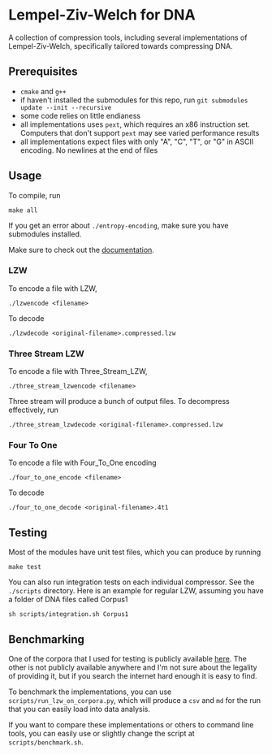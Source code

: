 # Lempel-Ziv-Welch for DNA

A collection of compression tools, including several implementations of Lempel-Ziv-Welch, specifically tailored towards compressing DNA.

## Prerequisites

- `cmake` and `g++`
- if haven't installed the submodules for this repo, run `git submodules update --init --recursive`
- some code relies on little endianess
- all implementations uses `pext`, which requires an x86 instruction set. Computers that don't support `pext` may see varied performance results
- all implementations expect files with only "A", "C", "T", or "G" in ASCII encoding. No newlines at the end of files

## Usage

To compile, run

```
make all
```

If you get an error about `./entropy-encoding`, make sure you have submodules installed.

Make sure to check out the [documentation](https://cadencorontzos.github.io/lzwfordna/).

### LZW

To encode a file with LZW, 

```
./lzwencode <filename>
```

To decode

```
./lzwdecode <original-filename>.compressed.lzw
```

### Three Stream LZW

To encode a file with Three_Stream_LZW, 

```
./three_stream_lzwencode <filename>
```

Three stream will produce a bunch of output files. To decompress effectively, run

```
./three_stream_lzwdecode <original-filename>.compressed.lzw
```

### Four To One

To encode a file with Four_To_One encoding 

```
./four_to_one_encode <filename>
```

To decode

```
./four_to_one_decode <original-filename>.4t1
```

## Testing

Most of the modules have unit test files, which you can produce by running 

```
make test
```

You can also run integration tests on each individual compressor. See the `./scripts` directory. Here is an example for regular LZW, assuming you have a folder of DNA files called Corpus1

```
sh scripts/integration.sh Corpus1
```

## Benchmarking

One of the corpora that I used for testing is publicly available [here](https://tinyurl.com/DNAcorpus). The other is not publicly available anywhere and I'm not sure about the legality of providing it, but if you search the internet hard enough it is easy to find. 

To benchmark the implementations, you can use `scripts/run_lzw_on_corpora.py`, which will produce a `csv` and `md` for the run that you can easily load into data analysis.

If you want to compare these implementations or others to command line tools, you can easily use or slightly change the script at `scripts/benchmark.sh`.
